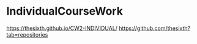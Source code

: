 # IndividualCourseWork
https://thesixth.github.io/CW2-INDIVIDUAL/
https://github.com/thesixth?tab=repositories

